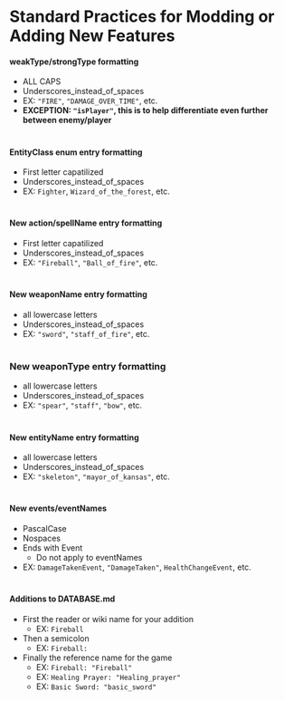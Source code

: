 # Standard Practices for Modding or Adding New Features

#### weakType/strongType formatting
- ALL CAPS
- Underscores_instead_of_spaces
- EX: ``"FIRE"``, ``"DAMAGE_OVER_TIME"``, etc.
- **EXCEPTION: ``"isPlayer"``, this is to help differentiate even further between enemy/player**
# 
#### EntityClass enum entry formatting
- First letter capatilized
- Underscores_instead_of_spaces
- EX: ``Fighter``, ``Wizard_of_the_forest``, etc.
# 
#### New action/spellName entry formatting
- First letter capatilized
- Underscores_instead_of_spaces
- EX: ``"Fireball"``, ``"Ball_of_fire"``, etc.
# 
#### New weaponName entry formatting
- all lowercase letters
- Underscores_instead_of_spaces
- EX: ``"sword"``, ``"staff_of_fire"``, etc.
#
### New weaponType entry formatting
- all lowercase letters
- Underscores_instead_of_spaces
- EX: ``"spear"``, ``"staff"``, ``"bow"``, etc.
# 
#### New entityName entry formatting
- all lowercase letters
- Underscores_instead_of_spaces
- EX: ``"skeleton"``, ``"mayor_of_kansas"``, etc.
#
#### New events/eventNames
- PascalCase
- Nospaces
- Ends with Event
    - Do not apply to eventNames
- EX: ``DamageTakenEvent``, ``"DamageTaken"``, ``HealthChangeEvent``, etc.
#
#### Additions to DATABASE.md
- First the reader or wiki name for your addition
    - EX: ``Fireball``
- Then a semicolon
  - EX: ``Fireball:``
- Finally the reference name for the game
  - EX: ``Fireball: "Fireball"``
  - EX: ``Healing Prayer: "Healing_prayer"``
  - EX: ``Basic Sword: "basic_sword"``

